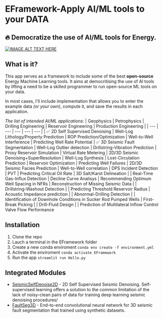 # EFramework-Apply AI/ML tools to your DATA
## 🔥 Democratize the use of AI/ML tools for Energy.

[![IMAGE ALT TEXT HERE](https://img.youtube.com/vi/n5wsGcQ3tAc/0.jpg)](https://www.youtube.com/watch?v=n5wsGcQ3tAc)

## What is it? 
This app serves as a framework to include some of the best **open-source** Energy Machine Learning tools. It aims at democritising the use of AI tools by lifting a need to be a skilled programmer to run open-source ML tools on your data. 

In most cases, I'll include implementation that allows you to enter the example data *(or your own)*, compute it, and save the results in each application.

*The list of intended AI/ML applications:*
| Geophysics | Petrophysics | Drilling Engineering | Reservoir Engineering | Production Engineering |
| --- | --- | --- | --- | --- | 
| ✅ 2D Self Supervised Denoising | Well-Log Lithology/Property Prediction | ROP Prediction/Optimization | Well-to-Well Interference | Predicting Well Rate Potential 
| ✅ 3D Seismic Fault Segmentation | Well-Log Outlier detection | Drillstring-Vibration Prediction | Proxy Reservoir Simulation | Virtual Rate Metering
| 2D/3D Seismic Denoising+SuperResolution | Well-Log Synthesis | Lost-Circulation Prediction | Reservoir Optimization | Predicting Well Failures 
| 2D/3D Seismic Facies Prediction | Well-to-Well correlation | DPS Incident Detection | PVT | Predicting Critical Oil Rate
| 3D Salt/Karst Delineation | | Real-Time Gas-Influx Detection | Decline Curve Analisys | Recommending Optimum Well Spacing in NFRs
| Reconstruction of Missing Seismic Data | | Drillstring-Washout Detection | | Predicting Threshold Reservoir Radius
| Acoustic Impedance prediction | | Abnormal-Drilling Detection | | Identification of Downhole Conditions in Sucker Rod Pumped Wells
| First-Break Picking | | Drill-Fluid Design | | Prediction of Multilateral Inflow Control Valve Flow Performance


## Installation 
1. Clone the repo
2. Lauch a terminal in the EFramework folder
3. Create a new conda enviroment `conda env create -f environment.yml`
4. Activate the enviroment `conda activate EFramework`
5. Run the app `streamlit run Hello.py`

## Integrated Modules
- [SeismicSelfDenoise2D](https://github.com/swag-kaust/Transform2022_SelfSupervisedDenoising) - 2D Self Supervised Seismic Denoising. Self-supervised learning offers a solution to the common limitation of the lack of noisy-clean pairs of data for training deep learning seismic denoising procedures/
- [FaultSeg3D](https://github.com/xinwucwp/faultSeg) - End-to-end convolutional neural network for 3D seismic fault segmentation that trained using synthetic datasets. 

